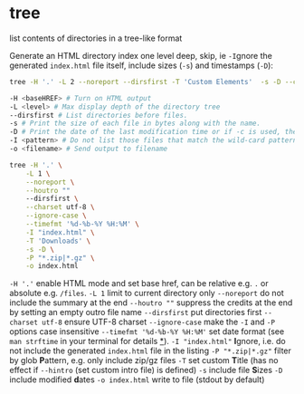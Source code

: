 # tree

list contents of directories in a tree-like format

Generate an HTML directory index one level deep, skip, ie `-I`gnore the generated `index.html` file itself, include sizes (`-s`) and timestamps (`-D`):

```bash
tree -H '.' -L 2 --noreport --dirsfirst -T 'Custom Elements'  -s -D --charset utf-8 -P "*.html" -I "index.html" -o index.html

-H <baseHREF> # Turn on HTML output
-L <level> # Max display depth of the directory tree
--dirsfirst # List directories before files.
-s # Print the size of each file in bytes along with the name.
-D # Print the date of the last modification time or if -c is used, the last status change time for the file listed
-I <pattern> # Do not list those files that match the wild-card pattern.  You may have multiple -I options.
-o <filename> # Send output to filename
```

```bash
tree -H '.' \
    -L 1 \
    --noreport \
    --houtro ""
    --dirsfirst \
    --charset utf-8 \
    --ignore-case \
    --timefmt '%d-%b-%Y %H:%M' \
    -I "index.html" \
    -T 'Downloads' \
    -s -D \
    -P "*.zip|*.gz" \
    -o index.html
```

`-H '.'` enable HTML mode and set base href, can be relative e.g. `.` or absolute e.g. `/files`. 
 `-L 1` limit to current directory only 
 `--noreport` do not include the summary at the end 
 `--houtro ""` suppress the credits at the end by setting an empty outro file name 
 `--dirsfirst` put directories first 
 `--charset utf-8` ensure UTF-8 charset 
 `--ignore-case` make the `-I` and `-P` options case insensitive 
 `--timefmt '%d-%b-%Y %H:%M'` set date format (see `man strftime` in your terminal for details [*](https://strftime.org/)). 
 `-I "index.html"` **I**gnore, i.e. do not include the generated `index.html` file in the listing 
 `-P "*.zip|*.gz"` filter by glob **P**attern, e.g. only include zip/gz files 
 `-T` set custom **T**itle (has no effect if `--hintro` (set custom intro file) is defined) 
 `-s` include file **S**izes 
 `-D` include modified **d**ates 
 `-o index.html` write to file (stdout by default)